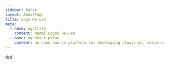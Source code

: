 ```yaml
---
sidebar: false
layout: AboutPage
title: Logo Re-use
meta:
  - name: og:title
    content: Naomi Logos Re-use
  - name: og:description
    content: an open source platform for developing always-on, voice-controlled applications
---
```


tbd
